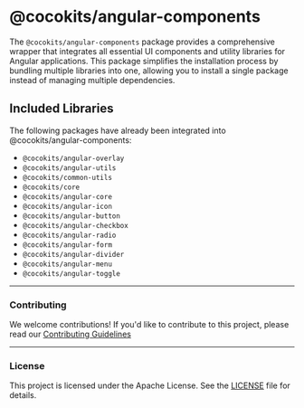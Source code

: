 # @cocokits/angular-components
The `@cocokits/angular-components` package provides a comprehensive wrapper that integrates all essential UI components and utility libraries for Angular applications. This package simplifies the installation process by bundling multiple libraries into one, allowing you to install a single package instead of managing multiple dependencies.

## Included Libraries
The following packages have already been integrated into @cocokits/angular-components:

- `@cocokits/angular-overlay`
- `@cocokits/angular-utils`
- `@cocokits/common-utils`
- `@cocokits/core`
- `@cocokits/angular-core`
- `@cocokits/angular-icon`
- `@cocokits/angular-button`
- `@cocokits/angular-checkbox`
- `@cocokits/angular-radio`
- `@cocokits/angular-form`
- `@cocokits/angular-divider`
- `@cocokits/angular-menu`
- `@cocokits/angular-toggle`


---

### Contributing
We welcome contributions! If you'd like to contribute to this project, please read our [Contributing Guidelines](https://github.com/coco-base/cocokits/blob/main/CONTRIBUTING.md)

---

### License
This project is licensed under the Apache License. See the [LICENSE](https://github.com/coco-base/cocokits/blob/main/LICENSE) file for details.

